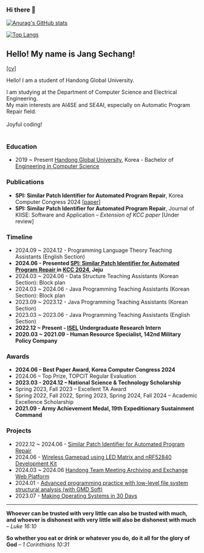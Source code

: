 ### Hi there 👋

<!--
**newwin01/newwin01** is a ✨ _special_ ✨ repository because its `README.md` (this file) appears on your GitHub profile.

Here are some ideas to get you started:

- 🔭 I’m currently working on ...
- 🌱 I’m currently learning ...
- 👯 I’m looking to collaborate on ...
- 🤔 I’m looking for help with ...
- 💬 Ask me about ...
- 📫 How to reach me: ...
- 😄 Pronouns: ...
- ⚡ Fun fact: ...
-->


[![Anurag's GitHub stats](https://github-readme-stats.vercel.app/api?username=newwin01&count_private=true)](https://github.com/anuraghazra/github-readme-stats)

[![Top Langs](https://github-readme-stats.vercel.app/api/top-langs/?username=newwin01&count_private=true&exclude_repo=github-readme-stats,newwin01.github.io,MacBookReport,2023_2_Machine_Learning,OS_3-1)](https://github.com/anuraghazra/github-readme-stats)




## Hello! My name is Jang Sechang!
[[cv]](assets/CV_JSC.pdf)

Hello! I am a student of Handong Global University.

I am studying at the Department of Computer Science and Electrical Engineering. <br>
My main interests are AI4SE and SE4AI, especially on Automatic Program Repair field.
<br> 
<br> 
Joyful coding! <br><br>

<h3 id="education">Education</h3>
<ul>
  <li>2019 ~ Present <a href="https://www.handong.edu/">Handong Global University</a>, Korea - Bachelor of <a href="https://csee.handong.edu/">Engineering in Computer Science</a></li>
</ul>

<h3 id="publications">Publications</h3>
<ul>
  <li> 
    <strong>SPI: Similar Patch Identifier for Automated Program Repair</strong>, Korea Computer Congress 2024 
    <a href="/assets/KCC_2024_SPI.pdf">[paper]</a>
  </li>
  <li> 
    <strong>SPI: Similar Patch Identifier for Automated Program Repair</strong>, Journal of KIISE: Software and Application – <em>Extension of KCC paper</em> [Under review]
  </li>
</ul>


<h3 id="timeline">Timeline</h3>

<ul>
  <li>2024.09 ~ 2024.12 - Programming Language Theory Teaching Assistants (English Section)</li>
  <li> <strong> 2024.06            - Presented <a href="/assets/KCC_2024_SPI_Presentation.pdf"> SPI: Similar Patch Identifier for Automated Program Repair </a> in <a href="https://kcc2024.kiise.or.kr/Proceedings/Home.asp">KCC 2024</a>, Jeju </strong> </li>
  <li>2024.03 ~ 2024.06 - Data Structure Teaching Assistants (Korean Section): Block plan</li>
  <li>2024.03 ~ 2024.06 - Java Programming Teaching Assistants (Korean Section): Block plan </li>
  <li>2023.09 ~ 2023.12 - Java Programming Teaching Assistants (Korean Section)</li>
  <li>2023.03 ~ 2023.06 - Java Programming Teaching Assistants (English Section)</li>
  <li> <strong> 2022.12 ~ Present - <a href="https://isel.handong.edu/">ISEL</a> Undergraduate Research Intern </strong> </li>
  <li> <strong> 2020.03 ~ 2021.09 - Human Resource Specialist, 142nd Military Policy Company </strong> </li>
</ul>

<h3 id="Awards">Awards</h3>

<ul>
  <li> <strong> 2024.06 – 
    Best Paper Award, Korea Computer Congress 2024 </strong> </li>
  <li>2024.06 – Top Prize, TOPCIT Regular Evaluation</li>
  <li><strong>2023.03 - 2024.12 – National Science & Technology Scholarship </strong> </li>
  <li>Spring 2023, Fall 2023 – Excellent TA Award</li>
  <li>Spring 2022, Fall 2022, Spring 2023, Spring 2024, Fall 2024 – Academic Excellence Scholarship</li>
  <li><strong>2021.09 -  Army Achievement Medal, 19th Expeditionary Sustainment Command </strong> </li>
</ul>

<h3 id="Projects">Projects</h3>

<ul>
  <li>2022.12 ~ 2024.06 - <a href="https://github.com/ISEL-HGU/SPI_3.0"> Similar Patch Identifier for Automated Program Repair </a> <br> </li>
  <li>2024.06 - <a href="https://github.com/newwin01/Micro_Team"> Wireless Gamepad using LED Matrix and nRF52840 Development Kit </a> <br> </li>
  <li>2024.03 ~ 2024.06 <a href="https://github.com/2024-SE-Project"> Handong Team Meeting Archiving and Exchange Web Platform </a> <br></li>
  <li>2024.01 - <a href="https://github.com/newwin01/FAT32_Analysis"> Advanced programming practice with low-level file system structural analysis (with GMD Soft) </a> <br> </li>
  <li> 2023.07 - <a href="https://github.com/newwin01/OS_30days"> Making Operating Systems in 30 Days </a> <br></li>
</ul>


<hr>

<p><strong>Whoever can be trusted with very little can also be trusted with much, and whoever is dishonest with very little will also be dishonest with much</strong> – <em>Luke 16:10</em></p>
<p><strong>So whether you eat or drink or whatever you do, do it all for the glory of God</strong> – <em>1 Corinthians 10:31</em></p>

